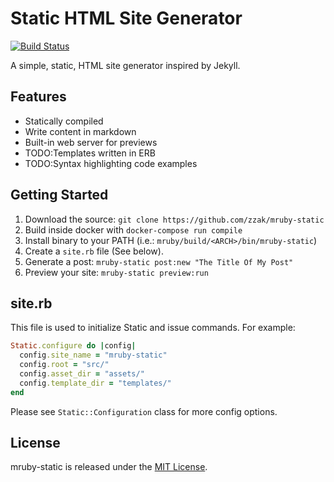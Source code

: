 # Static HTML Site Generator

[![Build Status](https://travis-ci.org/zzak/mruby-static.svg)](https://travis-ci.org/zzak/mruby-static)

A simple, static, HTML site generator inspired by Jekyll.

## Features

* Statically compiled
* Write content in markdown
* Built-in web server for previews
* TODO:Templates written in ERB
* TODO:Syntax highlighting code examples

## Getting Started

1. Download the source: `git clone https://github.com/zzak/mruby-static`
2. Build inside docker with `docker-compose run compile`
3. Install binary to your PATH (i.e.: `mruby/build/<ARCH>/bin/mruby-static`)
4. Create a `site.rb` file (See below).
5. Generate a post: `mruby-static post:new "The Title Of My Post"`
6. Preview your site: `mruby-static preview:run`

## site.rb

This file is used to initialize Static and issue commands. For example:

```ruby
Static.configure do |config|
  config.site_name = "mruby-static"
  config.root = "src/"
  config.asset_dir = "assets/"
  config.template_dir = "templates/"
end
```

Please see `Static::Configuration` class for more config options.

## License

mruby-static is released under the [MIT License](http://www.opensource.org/licenses/MIT).
